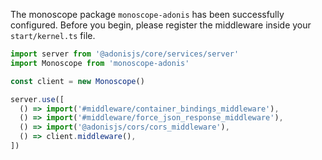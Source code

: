 The monoscope package `monoscope-adonis` has been successfully configured. Before you begin, please register the middleware inside your `start/kernel.ts` file.

```ts
import server from '@adonisjs/core/services/server'
import Monoscope from 'monoscope-adonis'

const client = new Monoscope()

server.use([
  () => import('#middleware/container_bindings_middleware'),
  () => import('#middleware/force_json_response_middleware'),
  () => import('@adonisjs/cors/cors_middleware'),
  () => client.middleware(),
])
```
